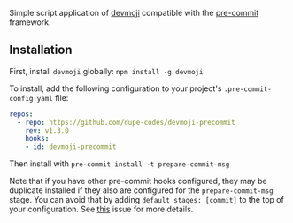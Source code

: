 Simple script application of [devmoji](https://github.com/folke/devmoji) compatible with the [pre-commit](https://pre-commit.com) framework.

## Installation

First, install `devmoji` globally: `npm install -g devmoji`

To install, add the following configuration to your project's `.pre-commit-config.yaml` file:

```yaml
repos:
  - repo: https://github.com/dupe-codes/devmoji-precommit
    rev: v1.3.0
    hooks:
    - id: devmoji-precommit
```

Then install with `pre-commit install -t prepare-commit-msg`

Note that if you have other pre-commit hooks configured, they may be duplicate installed
if they also are configured for the `prepare-commit-msg` stage. You can avoid that by
adding `default_stages: [commit]` to the top of your configuration. See [this](https://github.com/pre-commit/pre-commit/issues/1532) issue for more details.

